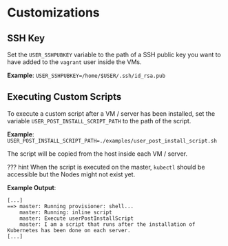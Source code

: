 # Customizations

## SSH Key

Set the `USER_SSHPUBKEY` variable to the path of a SSH public key you want to have added to the `vagrant` user inside the VMs.

**Example**: `USER_SSHPUBKEY=/home/$USER/.ssh/id_rsa.pub`

## Executing Custom Scripts

To execute a custom script after a VM / server has been installed, set the variable `USER_POST_INSTALL_SCRIPT_PATH` to the path of the script.

**Example**: `USER_POST_INSTALL_SCRIPT_PATH=./examples/user_post_install_script.sh`

The script will be copied from the host inside each VM / server.

??? hint
    When the script is executed on the master, `kubectl` should be accessible but the Nodes might not exist yet.

**Example Output**:
```
[...]
==> master: Running provisioner: shell...
    master: Running: inline script
    master: Execute userPostInstallScript
    master: I am a script that runs after the installation of Kubernetes has been done on each server.
[...]
```
